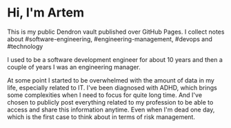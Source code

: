 # Hi, I'm Artem

This is my public Dendron vault published over GitHub Pages. I collect notes about #software-engineering, #engineering-management, #devops and #technology

I used to be a software development engineer for about 10 years and then a couple of years I was an engineering manager.

At some point I started to be overwhelmed with the amount of data in my life, especially related to IT. I've been diagnosed with ADHD, which brings some complexities when I need to focus for quite long time. And I've chosen to publicly post everything related to my profession to be able to access and share this information anytime. Even when I'm dead one day, which is the first case to think about in terms of risk management.